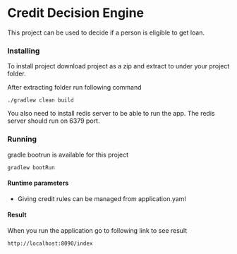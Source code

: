 # Credit Decision Engine
This project can be used to decide if a person is eligible to get loan.

### Installing

To install project download project as a zip and extract to under your project folder. 

After extracting folder run following command

```
./gradlew clean build
```

You also need to install redis server to be able to run the app. The redis server should run on 6379 port.

### Running

gradle bootrun is available for this project
```
gradlew bootRun
```

#### Runtime parameters
* Giving credit rules can be managed from application.yaml

#### Result
When you run the application go to following link to see result
```
http://localhost:8090/index
```
